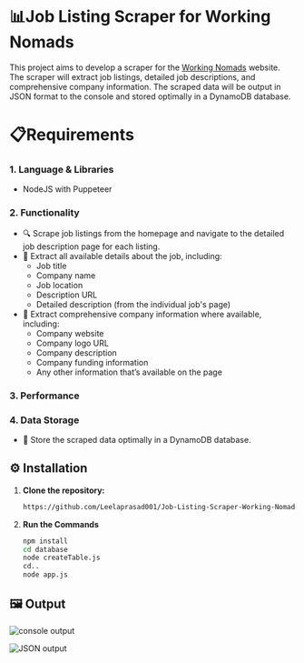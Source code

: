 # 📊Job Listing Scraper for Working Nomads 

This project aims to develop a scraper for the [Working Nomads](https://www.workingnomads.com/jobs) website. The scraper will extract job listings, detailed job descriptions, and comprehensive company information. The scraped data will be output in JSON format to the console and stored optimally in a DynamoDB database.

# 📋Requirements

### 1. Language & Libraries
- NodeJS with Puppeteer

### 2. Functionality
- 🔍 Scrape job listings from the homepage and navigate to the detailed job description page for each listing.
- 💼 Extract all available details about the job, including:
  - Job title
  - Company name
  - Job location
  - Description URL
  - Detailed description (from the individual job's page)
- 💼 Extract comprehensive company information where available, including:
  - Company website
  - Company logo URL
  - Company description
  - Company funding information
  - Any other information that’s available on the page

### 3. Performance

### 4. Data Storage
- 💾 Store the scraped data optimally in a DynamoDB database.

## ⚙️ Installation

1. **Clone the repository:**
   ```bash
   https://github.com/Leelaprasad001/Job-Listing-Scraper-Working-Nomads-Assignment

2. **Run the Commands**
   ```bash
   npm install
   cd database
   node createTable.js
   cd..
   node app.js

## 🖼️ Output

![console output](https://github.com/Leelaprasad001/Job-Listing-Scraper-Working-Nomads-Assignment/assets/76583080/3b9fbf81-f319-4f67-9142-f60a63a0f492)



![JSON output](https://github.com/Leelaprasad001/Job-Listing-Scraper-Working-Nomads-Assignment/assets/76583080/4c66770f-65d7-49f6-946c-9ff3aa94d6df)

